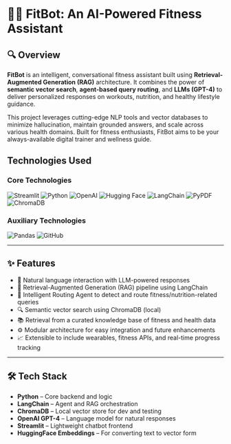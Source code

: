 # 🏋️‍♂️ FitBot: An AI-Powered Fitness Assistant

## 🔍 Overview

**FitBot** is an intelligent, conversational fitness assistant built using **Retrieval-Augmented Generation (RAG)** architecture. It combines the power of **semantic vector search**, **agent-based query routing**, and **LLMs (GPT-4)** to deliver personalized responses on workouts, nutrition, and healthy lifestyle guidance.

This project leverages cutting-edge NLP tools and vector databases to minimize hallucination, maintain grounded answers, and scale across various health domains. Built for fitness enthusiasts, FitBot aims to be your always-available digital trainer and wellness guide.

## **Technologies Used**

### Core Technologies
![Streamlit](https://img.shields.io/badge/Streamlit-FF4B4B?style=for-the-badge&logo=Streamlit&logoColor=white)
![Python](https://img.shields.io/badge/Python-3776AB?style=for-the-badge&logo=Python&logoColor=white)
![OpenAI](https://img.shields.io/badge/OpenAI-412991?style=for-the-badge&logo=openai&logoColor=white)
![Hugging Face](https://img.shields.io/badge/HuggingFace-005BFF?style=for-the-badge&logoColor=white)
![LangChain](https://img.shields.io/badge/LangChain-009688?style=for-the-badge&logoColor=white)
![PyPDF](https://img.shields.io/badge/PyPDF-8C001A?style=for-the-badge&logo=adobeacrobatreader&logoColor=white)
![ChromaDB](https://img.shields.io/badge/ChromaDB-FFB219?style=for-the-badge&logo=adobeacrobatreader&logoColor=white)

### Auxiliary Technologies
![Pandas](https://img.shields.io/badge/Pandas-150458?style=for-the-badge&logo=pandas&logoColor=white)
![GitHub](https://img.shields.io/badge/GitHub-100000?style=for-the-badge&logo=github&logoColor=white)

---

## ✨ Features

- 💬 Natural language interaction with LLM-powered responses
- 🧠 Retrieval-Augmented Generation (RAG) pipeline using LangChain
- 🧭 Intelligent Routing Agent to detect and route fitness/nutrition-related queries
- 🔍 Semantic vector search using ChromaDB (local)
- 📚 Retrieval from a curated knowledge base of fitness and health data
- ⚙️ Modular architecture for easy integration and future enhancements
- 📈 Extensible to include wearables, fitness APIs, and real-time progress tracking

---

## 🛠️ Tech Stack

- **Python** – Core backend and logic
- **LangChain** – Agent and RAG orchestration
- **ChromaDB** – Local vector store for dev and testing
- **OpenAI GPT-4** – Language model for natural responses
- **Streamlit** – Lightweight chatbot frontend
- **HuggingFace Embeddings** – For converting text to vector form
